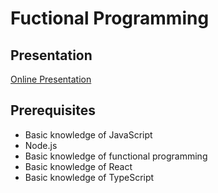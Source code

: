# Fuctional Programming

## Presentation
[Online Presentation](https://gitpitch.com/KevinFu/functional-programming)

## Prerequisites
* Basic knowledge of JavaScript
* Node.js
* Basic knowledge of functional programming
* Basic knowledge of React
* Basic knowledge of TypeScript

